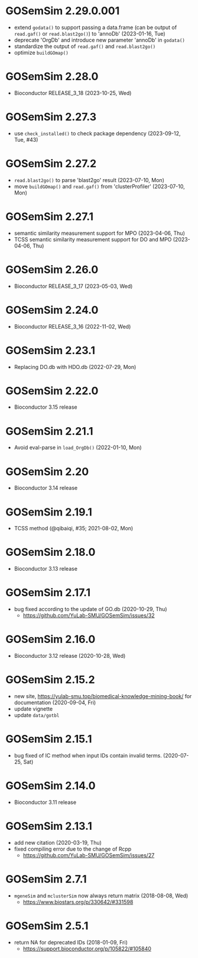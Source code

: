 # GOSemSim 2.29.0.001

+ extend `godata()` to support passing a data.frame (can be output of `read.gaf()` or `read.blast2go()`) to 'annoDb' (2023-01-16, Tue)
+ deprecate 'OrgDb' and introduce new parameter 'annoDb' in `godata()` 
+ standardize the output of `read.gaf()` and `read.blast2go()`
+ optimize `buildGOmap()`

# GOSemSim 2.28.0

+ Bioconductor RELEASE_3_18 (2023-10-25, Wed)

# GOSemSim 2.27.3

+ use `check_installed()` to check package dependency (2023-09-12, Tue, #43)

# GOSemSim 2.27.2

+ `read.blast2go()` to parse 'blast2go' result (2023-07-10, Mon)
+ move `buildGOmap()` and `read.gaf()` from 'clusterProfiler' (2023-07-10, Mon)

# GOSemSim 2.27.1

+ semantic similarity measurement support for MPO (2023-04-06, Thu)
+ TCSS semantic similarity measurement support for DO and MPO (2023-04-06, Thu)

# GOSemSim 2.26.0

+ Bioconductor RELEASE_3_17 (2023-05-03, Wed)

# GOSemSim 2.24.0

+ Bioconductor RELEASE_3_16 (2022-11-02, Wed)

# GOSemSim 2.23.1

+ Replacing DO.db with HDO.db (2022-07-29, Mon)

# GOSemSim 2.22.0

+ Bioconductor 3.15 release

# GOSemSim 2.21.1

+ Avoid eval-parse in `load_OrgDb()` (2022-01-10, Mon)

# GOSemSim 2.20

+ Bioconductor 3.14 release

# GOSemSim 2.19.1

+ TCSS method (@qibaiqi, #35; 2021-08-02, Mon)

# GOSemSim 2.18.0

+ Bioconductor 3.13 release

# GOSemSim 2.17.1

+ bug fixed according to the update of GO.db (2020-10-29, Thu)
  - <https://github.com/YuLab-SMU/GOSemSim/issues/32>
  
# GOSemSim 2.16.0

+ Bioconductor 3.12 release (2020-10-28, Wed)

# GOSemSim 2.15.2

+ new site, <https://yulab-smu.top/biomedical-knowledge-mining-book/> for documentation (2020-09-04, Fri)
+ update vignette
+ update `data/gotbl`

# GOSemSim 2.15.1

+ bug fixed of IC method when input IDs contain invalid terms. (2020-07-25, Sat)

# GOSemSim 2.14.0

+ Bioconductor 3.11 release


# GOSemSim 2.13.1

+ add new citation (2020-03-19, Thu)
+ fixed compiling error due to the change of Rcpp 
  - <https://github.com/YuLab-SMU/GOSemSim/issues/27>

# GOSemSim 2.7.1

+ `mgeneSim` and `mclusterSim` now always return matrix (2018-08-08, Wed)
    - <https://www.biostars.org/p/330642/#331598>

# GOSemSim 2.5.1

+ return NA for deprecated IDs (2018-01-09, Fri)
    - <https://support.bioconductor.org/p/105822/#105840>
